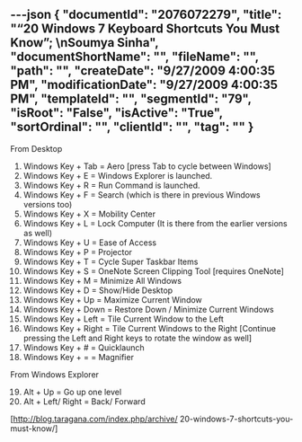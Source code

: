 ---json
{
  "documentId": "2076072279",
  "title": "“20 Windows 7 Keyboard Shortcuts You Must Know”; \nSoumya Sinha",
  "documentShortName": "",
  "fileName": "",
  "path": "",
  "createDate": "9/27/2009 4:00:35 PM",
  "modificationDate": "9/27/2009 4:00:35 PM",
  "templateId": "",
  "segmentId": "79",
  "isRoot": "False",
  "isActive": "True",
  "sortOrdinal": "",
  "clientId": "",
  "tag": ""
}
---

From Desktop

   1. Windows Key + Tab = Aero [press Tab to cycle between Windows]
   2. Windows Key + E = Windows Explorer is launched.
   3. Windows Key + R = Run Command is launched.
   4. Windows Key + F = Search (which is there in previous Windows versions too)
   5. Windows Key + X = Mobility Center
   6. Windows Key + L = Lock Computer (It is there from the earlier versions as well)
   7. Windows Key + U = Ease of Access
   8. Windows Key + P = Projector
   9. Windows Key + T = Cycle Super Taskbar Items
  10. Windows Key + S = OneNote Screen Clipping Tool [requires OneNote]
  11. Windows Key + M = Minimize All Windows
  12. Windows Key + D = Show/Hide Desktop
  13. Windows Key + Up = Maximize Current Window
  14. Windows Key + Down = Restore Down / Minimize Current Windows
  15. Windows Key + Left = Tile Current Window to the Left
  16. Windows Key + Right = Tile Current Windows to the Right
      [Continue pressing the Left and Right keys to rotate the window as well]
  17. Windows Key + # = Quicklaunch
  18. Windows Key + = = Magnifier

From Windows Explorer

19. Alt + Up = Go up one level
20. Alt + Left/ Right = Back/ Forward

[http://blog.taragana.com/index.php/archive/
    20-windows-7-shortcuts-you-must-know/]
